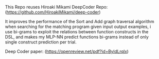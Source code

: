 This Repo reuses Hiroaki Mikami DeepCoder Repo: (https://github.com/HiroakiMikami/deep-coder)

It improves the performance of the Sort and Add graph traversal algorithm when searching for the matching program given input output examples, i use bi-grams to exploit the relations between function constructs in the DSL, and makes my MLP-NN predict functions bi-grams instead of only single construct prediction per trial.

Deep Coder paper: (https://openreview.net/pdf?id=ByldLrqlx) 

